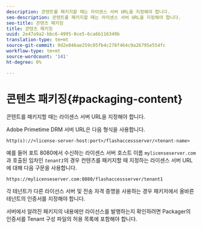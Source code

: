 ```yaml
---
description: 콘텐트를 패키지할 때는 라이센스 서버 URL을 지정해야 합니다.
seo-description: 콘텐트를 패키지할 때는 라이센스 서버 URL을 지정해야 합니다.
seo-title: 콘텐츠 패키징
title: 콘텐츠 패키징
uuid: 2e47a9a2-bbc6-4995-8ce5-6ca6b116349b
translation-type: tm+mt
source-git-commit: 9d2e046ae259c05fb4c278f464c9a26795e554fc
workflow-type: tm+mt
source-wordcount: '141'
ht-degree: 0%

---
```



# 콘텐츠 패키징{#packaging-content}

콘텐트를 패키지할 때는 라이센스 서버 URL을 지정해야 합니다.

Adobe Primetime DRM 서버 URL은 다음 형식을 사용합니다.

```
http(s)://<license-server-host:port>/flashaccessserver/<tenant-name>
```

예를 들어 포트 8080에서 수신하는 라이센스 서버 호스트 이름 `mylicenseserver.com` 과 호출된 임차인 *`tenant1`*&#x200B;의 경우 컨텐츠를 패키지할 때 지정하는 라이센스 서버 URL에 대해 다음 구문을 사용합니다.

```
https://mylicenseserver.com:8080/flashaccessserver/tenant1
```

각 테넌트가 다른 라이선스 서버 및 전송 자격 증명을 사용하는 경우 패키저에서 올바른 테넌트의 인증서를 지정해야 합니다.

서버에서 알려진 패키지의 내용에만 라이선스를 발행하는지 확인하려면 Packager의 인증서를 Tenant 구성 파일의 허용 목록에 포함해야 합니다.
